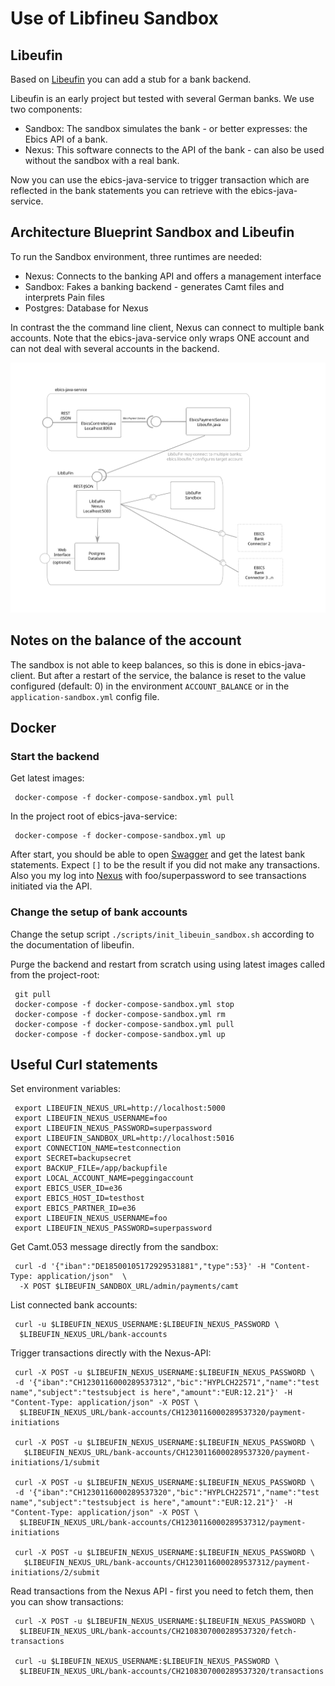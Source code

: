 # Use of Libfineu Sandbox

## Libeufin

Based on [Libeufin](https://docs.taler.net/libeufin/index.html) you can add a
stub for a bank backend.

Libeufin is an early project but tested with several German banks. We use two
components:

- Sandbox: The sandbox simulates the bank - or better expresses: the Ebics API of a bank.
- Nexus: This software connects to the API of the bank - can also be used without
the sandbox with a real bank.

Now you can use the ebics-java-service to trigger transaction which are reflected
in the bank statements you can retrieve with the ebics-java-service.

## Architecture Blueprint Sandbox and Libeufin

To run the Sandbox environment, three runtimes are needed:

- Nexus: Connects to the banking API and offers a management interface
- Sandbox: Fakes a banking backend - generates Camt files and interprets Pain files
- Postgres: Database for Nexus

In contrast the the command line client, Nexus can connect to multiple bank accounts.
Note that the ebics-java-service only wraps ONE account and can not deal with several accounts
in the backend.

![Sandbox Architecture](components-libeufin.svg)

## Notes on the balance of the account

The sandbox is not able to keep balances, so this is done in
ebics-java-client. But after a restart of the service, the balance is reset
to the value configured (default: 0) in the  environment `ACCOUNT_BALANCE`
or in the `application-sandbox.yml` config file.

## Docker

### Start the backend

Get latest images:

```console
 docker-compose -f docker-compose-sandbox.yml pull
``` 

In the project root of ebics-java-service:

```console
 docker-compose -f docker-compose-sandbox.yml up
```

After start, you should be able to open
[Swagger](http://localhost:8093/ebics/swagger-ui/?url=/ebics/v2/api-docs/#/ebics-controller/getPaymentsUsingGET)
and get the latest bank statements. Expect `[]` to be the result if you did
not make any transactions. Also you my log into [Nexus](http://localhost:3000/home) with foo/superpassword to
see transactions initiated via the API.

### Change the setup of bank accounts

Change the setup script `./scripts/init_libeuin_sandbox.sh` according to the documentation of libeufin.

Purge the backend and restart from scratch using using latest images called from the project-root:

```console
 git pull
 docker-compose -f docker-compose-sandbox.yml stop
 docker-compose -f docker-compose-sandbox.yml rm
 docker-compose -f docker-compose-sandbox.yml pull
 docker-compose -f docker-compose-sandbox.yml up
```

## Useful Curl statements

Set environment variables:

```console
 export LIBEUFIN_NEXUS_URL=http://localhost:5000
 export LIBEUFIN_NEXUS_USERNAME=foo
 export LIBEUFIN_NEXUS_PASSWORD=superpassword
 export LIBEUFIN_SANDBOX_URL=http://localhost:5016
 export CONNECTION_NAME=testconnection
 export SECRET=backupsecret
 export BACKUP_FILE=/app/backupfile
 export LOCAL_ACCOUNT_NAME=peggingaccount
 export EBICS_USER_ID=e36
 export EBICS_HOST_ID=testhost
 export EBICS_PARTNER_ID=e36
 export LIBEUFIN_NEXUS_USERNAME=foo
 export LIBEUFIN_NEXUS_PASSWORD=superpassword
 ```

Get Camt.053 message directly from the sandbox:

```console
 curl -d '{"iban":"DE18500105172929531881","type":53}' -H "Content-Type: application/json"  \
  -X POST $LIBEUFIN_SANDBOX_URL/admin/payments/camt
```

List connected bank accounts:

```console
 curl -u $LIBEUFIN_NEXUS_USERNAME:$LIBEUFIN_NEXUS_PASSWORD \
  $LIBEUFIN_NEXUS_URL/bank-accounts
```

Trigger transactions directly with the Nexus-API:

```console
 curl -X POST -u $LIBEUFIN_NEXUS_USERNAME:$LIBEUFIN_NEXUS_PASSWORD \
 -d '{"iban":"CH1230116000289537312","bic":"HYPLCH22571","name":"test name","subject":"testsubject is here","amount":"EUR:12.21"}' -H "Content-Type: application/json" -X POST \
  $LIBEUFIN_NEXUS_URL/bank-accounts/CH1230116000289537320/payment-initiations 

 curl -X POST -u $LIBEUFIN_NEXUS_USERNAME:$LIBEUFIN_NEXUS_PASSWORD \
   $LIBEUFIN_NEXUS_URL/bank-accounts/CH1230116000289537320/payment-initiations/1/submit

 curl -X POST -u $LIBEUFIN_NEXUS_USERNAME:$LIBEUFIN_NEXUS_PASSWORD \
 -d '{"iban":"CH1230116000289537320","bic":"HYPLCH22571","name":"test name","subject":"testsubject is here","amount":"EUR:12.21"}' -H "Content-Type: application/json" -X POST \
  $LIBEUFIN_NEXUS_URL/bank-accounts/CH1230116000289537312/payment-initiations 

 curl -X POST -u $LIBEUFIN_NEXUS_USERNAME:$LIBEUFIN_NEXUS_PASSWORD \
   $LIBEUFIN_NEXUS_URL/bank-accounts/CH1230116000289537312/payment-initiations/2/submit
```

Read transactions from the Nexus API - first you need to fetch them,
then you can show transactions:

```console
 curl -X POST -u $LIBEUFIN_NEXUS_USERNAME:$LIBEUFIN_NEXUS_PASSWORD \
  $LIBEUFIN_NEXUS_URL/bank-accounts/CH2108307000289537320/fetch-transactions

 curl -u $LIBEUFIN_NEXUS_USERNAME:$LIBEUFIN_NEXUS_PASSWORD \
  $LIBEUFIN_NEXUS_URL/bank-accounts/CH2108307000289537320/transactions
```
